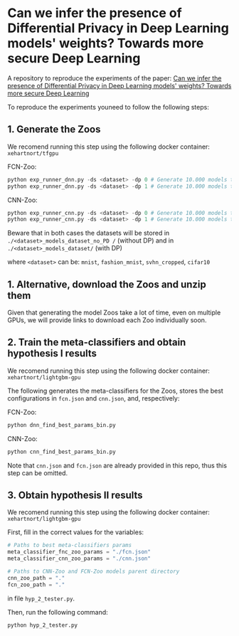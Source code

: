 # Can we infer the presence of Differential Privacy in Deep Learning models' weights? Towards more secure Deep Learning
A repository to reproduce the experiments of the paper: [Can we infer the presence of Differential Privacy in Deep Learning models' weights? Towards more secure Deep Learning](https://arxiv.org/abs/2311.11717)

To reproduce the experiments youneed to follow the following steps:

## 1. Generate the Zoos

We recomend running this step using the following docker container: `xehartnort/tfgpu`

FCN-Zoo:

```python
python exp_runner_dnn.py -ds <dataset> -dp 0 # Generate 10.000 models trained on <dataset> without DP
python exp_runner_dnn.py -ds <dataset> -dp 1 # Generate 10.000 models trained on <dataset> with DP
```

CNN-Zoo:

```python
python exp_runner_cnn.py -ds <dataset> -dp 0 # Generate 10.000 models trained on <dataset> without DP
python exp_runner_cnn.py -ds <dataset> -dp 1 # Generate 10.000 models trained on <dataset> with DP
```

Beware that in both cases the datasets will be stored in `./<dataset>_models_dataset_no_PD /` (without DP) and in `./<dataset>_models_dataset/` (with DP)

where `<dataset>` can be: `mnist`, `fashion_mnist`, `svhn_cropped`, `cifar10`

## 1. Alternative, download the Zoos and unzip them

Given that generating the model Zoos take a lot of time, even on multiple GPUs, we will provide links to download each Zoo individually soon.

## 2. Train the meta-classifiers and obtain hypothesis I results

We recomend running this step using the following docker container: `xehartnort/lightgbm-gpu`

The following generates the meta-classifiers for the Zoos, stores the best configurations in `fcn.json` and `cnn.json`, and, respectively:

FCN-Zoo:

```python
python dnn_find_best_params_bin.py
```

CNN-Zoo:

```python
python cnn_find_best_params_bin.py
```

Note that `cnn.json` and `fcn.json` are already provided in this repo, thus this step can be omitted.

## 3. Obtain hypothesis II results

We recomend running this step using the following docker container: `xehartnort/lightgbm-gpu`

First, fill in the correct values for the variables:

```python
# Paths to best meta-classifiers params
meta_classifier_fnc_zoo_params = "./fcn.json"
meta_classifier_cnn_zoo_params = "./cnn.json"

# Paths to CNN-Zoo and FCN-Zoo models parent directory
cnn_zoo_path = "."
fcn_zoo_path = "."
```
in file `hyp_2_tester.py`.

Then, run the following command:

```python
python hyp_2_tester.py
```
